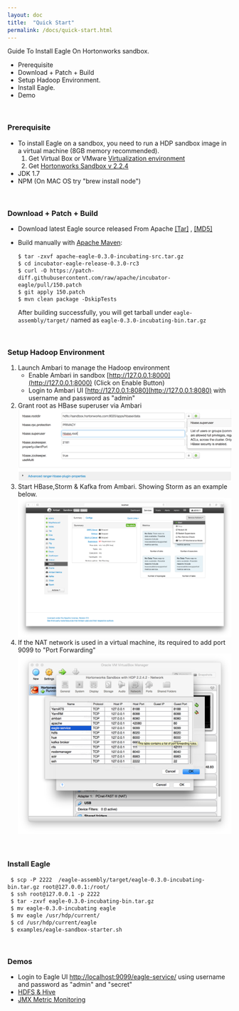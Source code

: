 ```yaml
---
layout: doc
title:  "Quick Start" 
permalink: /docs/quick-start.html
---
```


Guide To Install Eagle On Hortonworks sandbox. 

* Prerequisite
* Download + Patch + Build
* Setup Hadoop Environment.
* Install Eagle.
* Demo
<br/>

### **Prerequisite**
* To install Eagle on a sandbox, you need to run a HDP sandbox image in a virtual machine (8GB memory recommended).
	1. Get Virtual Box or VMware [Virtualization environment](http://hortonworks.com/products/hortonworks-sandbox/#install)
	2. Get [Hortonworks Sandbox v 2.2.4](http://hortonworks.com/products/hortonworks-sandbox/#archive)
* JDK 1.7  
* NPM (On MAC OS try "brew install node") 	
<br/>

### **Download + Patch + Build**
* Download latest Eagle source released From Apache [[Tar]](http://www-us.apache.org/dist/incubator/eagle/apache-eagle-0.3.0-incubating/apache-eagle-0.3.0-incubating-src.tar.gz) , [[MD5]](http://www-us.apache.org/dist/incubator/eagle/apache-eagle-0.3.0-incubating/apache-eagle-0.3.0-incubating-src.tar.gz.md5) 
* Build manually with [Apache Maven](https://maven.apache.org/):

	  $ tar -zxvf apache-eagle-0.3.0-incubating-src.tar.gz
	  $ cd incubator-eagle-release-0.3.0-rc3  
	  $ curl -O https://patch-diff.githubusercontent.com/raw/apache/incubator-eagle/pull/150.patch
	  $ git apply 150.patch
	  $ mvn clean package -DskipTests

	After building successfully, you will get tarball under `eagle-assembly/target/` named as `eagle-0.3.0-incubating-bin.tar.gz`
<br/>

### **Setup Hadoop Environment**
1. Launch Ambari to manage the Hadoop environment
   * Enable Ambari in sandbox [http://127.0.0.1:8000](http://127.0.0.1:8000) (Click on Enable Button)
   * Login to Ambari UI [http://127.0.0.1:8080](http://127.0.0.1:8080) with username and password as "admin"
2. Grant root as HBase superuser via Ambari
![add superuser](/images/docs/hbase-superuser.png)
3. Start HBase,Storm & Kafka from Ambari. Showing Storm as an example below. 
![Restart Services](/images/docs/start-storm.png "Services")
4. If the NAT network is used in a virtual machine, its required to add port 9099 to "Port Forwarding"
  ![Port Forwarding](/images/docs/eagle-service.png)
<br/>


### **Install Eagle**
    
     $ scp -P 2222  /eagle-assembly/target/eagle-0.3.0-incubating-bin.tar.gz root@127.0.0.1:/root/
     $ ssh root@127.0.0.1 -p 2222
     $ tar -zxvf eagle-0.3.0-incubating-bin.tar.gz
     $ mv eagle-0.3.0-incubating eagle
     $ mv eagle /usr/hdp/current/
     $ cd /usr/hdp/current/eagle
     $ examples/eagle-sandbox-starter.sh

<br/>

### **Demos**
* Login to Eagle UI [http://localhost:9099/eagle-service/](http://localhost:9099/eagle-service/) using username and password as "admin" and "secret"
* [HDFS & Hive](/docs/hdfs-hive-monitoring.html)
* [JMX Metric Monitoring](/docs/jmx-metric-monitoring.html)
<br/>
